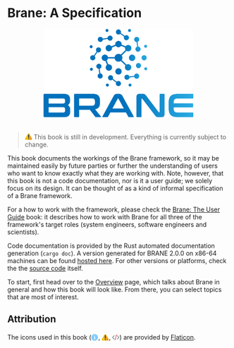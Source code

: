 # Brane: A Specification

<div align="center"><img src="./assets/img/brane_logo.png" alt="Brane logo" style="height: 200px;"/></div>
<br>

> <img src="./assets/img/warning.png" alt="drawing" width="16" style="margin-top: 2px; margin-bottom: -2px"/> This book is still in development. Everything is currently subject to change.

This book documents the workings of the Brane framework, so it may be maintained easily by future parties or further the understanding of users who want to know exactly what they are working with. Note, however, that this book is not a code documentation, nor is it a user guide; we solely focus on its design. It can be thought of as a kind of informal specification of a Brane framework.

For a how to work with the framework, please check the [Brane: The User Guide](https://wiki.enablingpersonalizedinterventions.nl/user-guide) book: it describes how to work with Brane for all three of the framework's target roles (system engineers, software engineers and scientists).

Code documentation is provided by the Rust automated documentation generation (`cargo doc`). A version generated for BRANE 2.0.0 on x86-64 machines can be found [hosted here](https://wiki.enablingpersonalizedinterventions.nl/docs/brane_ctl/index.html). For other versions or platforms, check the the [source code](https://github.com/epi-project/brane) itself.

To start, first head over to the [Overview](./overview.md) page, which talks about Brane in general and how this book will look like. From there, you can select topics that are most of interest.


## Attribution
The icons used in this book (<img src="./assets/img/info.png" alt="info" width="16" style="margin-top: 3px; margin-bottom: -3px;"/>, <img src="./assets/img/warning.png" alt="warning" width="16" style="margin-top: 3px; margin-bottom: -3px;"/>, <img src="./assets/img/source.png" alt="source" width="16" style="margin-top: 3px; margin-bottom: -3px;"/>) are provided by [Flaticon](https://flaticon.com).

